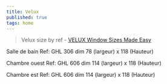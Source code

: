 ```yaml
---
title: Velux
published: true
tags: home
---
```

> Velux size by ref - [VELUX Window Sizes Made Easy ](https://www.yarddirect.com/blog/velux-window-sizes-made-easy-velux-size-guide-velux-sizes/)

Salle de bain
Ref: GHL 306
dim 78 (largeur) x 118 (Hauteur)

Chambre ouest
Ref: GHL 606
dim 114 (largeur) x 118 (Hauteur)

Chambre est
Ref: GHL 606
dim 114 (largeur) x 118 (Hauteur)
